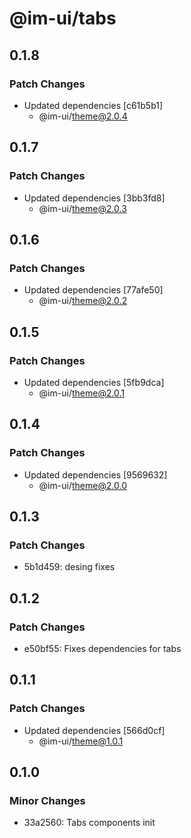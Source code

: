 # @im-ui/tabs

## 0.1.8

### Patch Changes

- Updated dependencies [c61b5b1]
  - @im-ui/theme@2.0.4

## 0.1.7

### Patch Changes

- Updated dependencies [3bb3fd8]
  - @im-ui/theme@2.0.3

## 0.1.6

### Patch Changes

- Updated dependencies [77afe50]
  - @im-ui/theme@2.0.2

## 0.1.5

### Patch Changes

- Updated dependencies [5fb9dca]
  - @im-ui/theme@2.0.1

## 0.1.4

### Patch Changes

- Updated dependencies [9569632]
  - @im-ui/theme@2.0.0

## 0.1.3

### Patch Changes

- 5b1d459: desing fixes

## 0.1.2

### Patch Changes

- e50bf55: Fixes dependencies for tabs

## 0.1.1

### Patch Changes

- Updated dependencies [566d0cf]
  - @im-ui/theme@1.0.1

## 0.1.0

### Minor Changes

- 33a2560: Tabs components init
